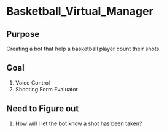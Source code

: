 # Basketball_Virtual_Manager

## Purpose
Creating a bot that help a basketball player count their shots.

## Goal
1. Voice Control
2. Shooting Form Evaluator

## Need to Figure out
1. How will I let the bot know a shot has been taken?
